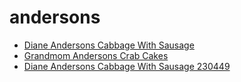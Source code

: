 # andersons

 * [Diane Andersons Cabbage With Sausage](../../index/d/diane-andersons-cabbage-with-sausage-230449.json)
 * [Grandmom Andersons Crab Cakes](../../index/g/grandmom-andersons-crab-cakes.json)
 * [Diane Andersons Cabbage With Sausage 230449](../../index/d/diane-andersons-cabbage-with-sausage-230449.json)
